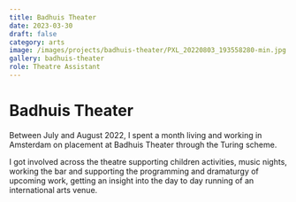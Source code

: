 ```yaml
---
title: Badhuis Theater
date: 2023-03-30
draft: false
category: arts
image: /images/projects/badhuis-theater/PXL_20220803_193558280-min.jpg
gallery: badhuis-theater
role: Theatre Assistant
---
```

# Badhuis Theater

Between July and August 2022, I spent a month living and working in Amsterdam on placement at Badhuis Theater through the Turing scheme. 

I got involved across the theatre supporting children activities, music nights, working the bar and supporting the programming and dramaturgy of upcoming work, getting an insight into the day to day running of an international arts venue.